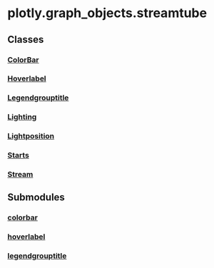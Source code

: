 # plotly.graph_objects.streamtube

## Classes

### [ColorBar](ColorBar.md)

### [Hoverlabel](Hoverlabel.md)

### [Legendgrouptitle](Legendgrouptitle.md)

### [Lighting](Lighting.md)

### [Lightposition](Lightposition.md)

### [Starts](Starts.md)

### [Stream](Stream.md)


## Submodules

### [colorbar](colorbar-package/index.md)

### [hoverlabel](hoverlabel-package/index.md)

### [legendgrouptitle](legendgrouptitle-package/index.md)


